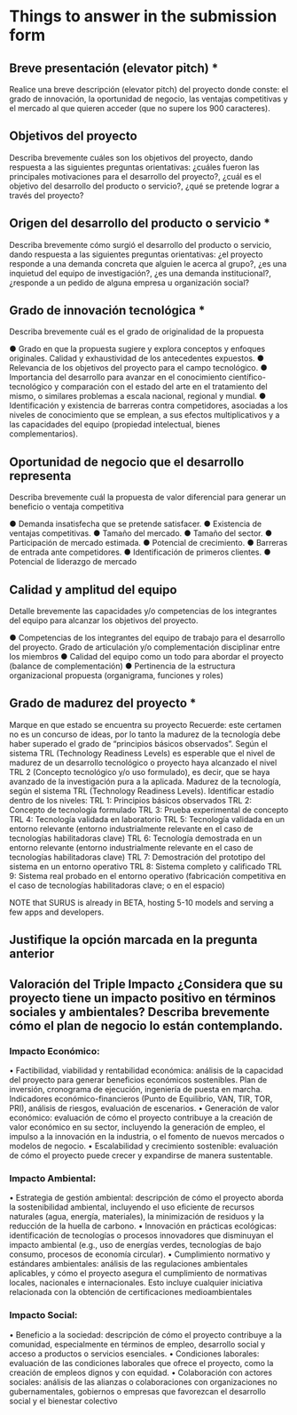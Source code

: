 # Things to answer in the submission form

## Breve presentación (elevator pitch) *
Realice una breve descripción (elevator pitch) del proyecto donde conste: el grado de innovación, la oportunidad de negocio, las ventajas competitivas y el mercado al que quieren acceder (que no supere los 900 caracteres).

## Objetivos del proyecto
Describa brevemente cuáles son los objetivos del proyecto, dando respuesta a las siguientes preguntas orientativas: ¿cuáles fueron las principales motivaciones para el desarrollo del proyecto?, ¿cuál es el objetivo del desarrollo del producto o servicio?, ¿qué se pretende lograr a través del proyecto?

## Origen del desarrollo del producto o servicio *
Describa brevemente cómo surgió el desarrollo del producto o servicio, dando respuesta a las siguientes preguntas orientativas: ¿el proyecto responde a una demanda concreta que alguien le acerca al grupo?, ¿es una inquietud del equipo de investigación?, ¿es una demanda institucional?, ¿responde a un pedido de alguna empresa u organización social? 

## Grado de innovación tecnológica *
Describa brevemente cuál es el grado de originalidad de la propuesta

● Grado en que la propuesta sugiere y explora conceptos y enfoques
originales. Calidad y exhaustividad de los antecedentes expuestos.
● Relevancia de los objetivos del proyecto para el campo tecnológico.
● Importancia del desarrollo para avanzar en el conocimiento
científico-tecnológico y comparación con el estado del arte en el
tratamiento del mismo, o similares problemas a escala nacional, regional y
mundial.
● Identificación y existencia de barreras contra competidores, asociadas a
los niveles de conocimiento que se emplean, a sus efectos multiplicativos y
a las capacidades del equipo (propiedad intelectual, bienes
complementarios).


## Oportunidad de negocio que el desarrollo representa
Describa brevemente cuál la propuesta de valor diferencial para generar un beneficio o ventaja competitiva

● Demanda insatisfecha que se pretende satisfacer.
● Existencia de ventajas competitivas.
● Tamaño del mercado.
● Tamaño del sector.
● Participación de mercado estimada.
● Potencial de crecimiento.
● Barreras de entrada ante competidores.
● Identificación de primeros clientes.
● Potencial de liderazgo de mercado


## Calidad y amplitud del equipo
Detalle brevemente las capacidades y/o competencias de los integrantes del equipo para alcanzar los objetivos del proyecto. 

● Competencias de los integrantes del equipo de trabajo para el desarrollo
del proyecto. Grado de articulación y/o complementación disciplinar entre
los miembros
● Calidad del equipo como un todo para abordar el proyecto (balance de
complementación)
● Pertinencia de la estructura organizacional propuesta (organigrama,
funciones y roles)





## Grado de madurez del proyecto *
Marque en que estado se encuentra su proyecto
Recuerde: este certamen no es un concurso de ideas, por lo tanto la madurez de la tecnología debe haber superado el grado de “principios básicos observados”. Según el sistema TRL (Technology Readiness Levels) es esperable que el nivel de madurez de un desarrollo tecnológico o proyecto haya alcanzado el nivel TRL 2 (Concepto tecnológico y/o uso formulado), es decir, que se haya avanzado de la investigación pura a la aplicada.
Madurez de la tecnología, según el sistema TRL (Technology Readiness Levels).
Identificar estadío dentro de los niveles:
TRL 1: Principios básicos observados
TRL 2: Concepto de tecnología formulado
TRL 3: Prueba experimental de concepto
TRL 4: Tecnología validada en laboratorio
TRL 5: Tecnología validada en un entorno relevante (entorno
industrialmente relevante en el caso de tecnologías habilitadoras clave)
TRL 6: Tecnología demostrada en un entorno relevante (entorno
industrialmente relevante en el caso de tecnologías habilitadoras clave)
TRL 7: Demostración del prototipo del sistema en un entorno operativo
TRL 8: Sistema completo y calificado
TRL 9: Sistema real probado en el entorno operativo (fabricación
competitiva en el caso de tecnologías habilitadoras clave; o en el espacio)


NOTE that SURUS is already in BETA, hosting 5-10 models and serving a few apps and developers. 


## Justifique la opción marcada en la pregunta anterior


## Valoración del Triple Impacto ¿Considera que su proyecto tiene un impacto positivo en términos sociales y ambientales? Describa brevemente cómo el plan de negocio lo están contemplando.

### Impacto Económico:
• Factibilidad, viabilidad y rentabilidad económica: análisis de la capacidad
del proyecto para generar beneficios económicos sostenibles. Plan de
inversión, cronograma de ejecución, ingeniería de puesta en marcha.
Indicadores económico-financieros (Punto de Equilibrio, VAN, TIR, TOR,
PRI), análisis de riesgos, evaluación de escenarios.
• Generación de valor económico: evaluación de cómo el proyecto
contribuye a la creación de valor económico en su sector, incluyendo la
generación de empleo, el impulso a la innovación en la industria, o el
fomento de nuevos mercados o modelos de negocio.
• Escalabilidad y crecimiento sostenible: evaluación de cómo el proyecto
puede crecer y expandirse de manera sustentable.

### Impacto Ambiental:
• Estrategia de gestión ambiental: descripción de cómo el proyecto aborda la
sostenibilidad ambiental, incluyendo el uso eficiente de recursos naturales (agua, energía, materiales), la minimización de residuos y la reducción de
la huella de carbono.
• Innovación en prácticas ecológicas: identificación de tecnologías o
procesos innovadores que disminuyan el impacto ambiental (e.g., uso de
energías verdes, tecnologías de bajo consumo, procesos de economía
circular).
• Cumplimiento normativo y estándares ambientales: análisis de las
regulaciones ambientales aplicables, y cómo el proyecto asegura el
cumplimiento de normativas locales, nacionales e internacionales. Esto
incluye cualquier iniciativa relacionada con la obtención de certificaciones
medioambientales

### Impacto Social:
• Beneficio a la sociedad: descripción de cómo el proyecto contribuye a la
comunidad, especialmente en términos de empleo, desarrollo social y
acceso a productos o servicios esenciales.
• Condiciones laborales: evaluación de las condiciones laborales que ofrece
el proyecto, como la creación de empleos dignos y con equidad.
• Colaboración con actores sociales: análisis de las alianzas o
colaboraciones con organizaciones no gubernamentales, gobiernos o
empresas que favorezcan el desarrollo social y el bienestar colectivo

